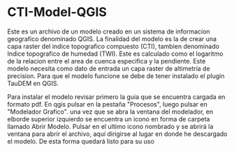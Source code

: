 # CTI-Model-QGIS

Este es un archivo de un modelo creado en un sistema de informacion geografico denominado QGIS.
La finalidad del modelo es la de crear una capa raster del indice topografico compuesto (CTI), tambien denominado Indice topografico de humedad (TWI). Este es calculado como el logaritmo de la relacion entre el area de cuenca especifica y la pendiente.
Este modelo necesita como dato de entrada un capa raster de altimetría de precision.
Para que el modelo funcione se debe de tener instalado el plugin TauDEM en QGIS.

Para instalar el modelo revisar primero la guia que se encuentra cargada en formato pdf.
En qgis pulsar en la pestaña "Procesos", luego pulsar en "Modelador Grafico". una vez que se abra la ventana del modelador, en elborde superior izquierdo se encuentra un icono en forma de carpeta llamado Abrir Modelo. Pulsar en el ultimo icono nombrado y se abrirá la ventana para abrir el archivo, aquí dirigirse al lugar en donde he descargado el modelo. De esta forma quedará listo para su uso
